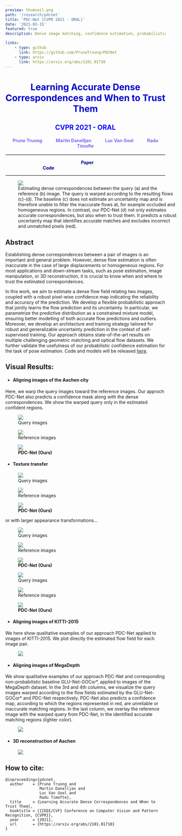 ```yaml
---
preview: thumnail.png
path: '/research/pdcnet'
title: 'PDC-Net [CVPR 2021 - ORAL]'
date: '2021-03-15'
featured: true
description: Dense image matching, confidence estimation, probabilistic model

links:
    - type: github
      link: https://github.com/PruneTruong/PDCNet
    - type: arxiv
      link: https://arxiv.org/abs/2101.01710
---
```



# <div align="center"><span style="color:MediumBlue">Learning Accurate Dense Correspondences and When to Trust Them</span></div>
## <div align="center"><span style="color:Blue">CVPR 2021 - ORAL</span></div>
#### <div align="center"><span style="color:MediumSlateBlue" >Prune Truong &nbsp;&nbsp;&nbsp;&nbsp;&nbsp;&nbsp;&nbsp;&nbsp;&nbsp;&nbsp;&nbsp;&nbsp;<a href="https://martin-danelljan.github.io/"  style="text-decoration: none;color: MediumSlateBlue">Martin Danelljan</a> &nbsp;&nbsp;&nbsp;&nbsp;&nbsp;&nbsp;&nbsp;&nbsp;&nbsp;&nbsp;&nbsp;&nbsp;<a href="https://ee.ethz.ch/the-department/faculty/professors/person-detail.OTAyMzM=.TGlzdC80MTEsMTA1ODA0MjU5.html"  style="text-decoration: none;color: MediumSlateBlue">Luc Van Gool</a> &nbsp;&nbsp;&nbsp;&nbsp;&nbsp;&nbsp;&nbsp;&nbsp;&nbsp;&nbsp;&nbsp;&nbsp;<a href="http://people.ee.ethz.ch/~timofter/"  style="text-decoration: none;color: MediumSlateBlue">Radu Timofte</a></span></div>

<hr style="border:0.01px solid LightGray"> </hr>

<div align="center">&nbsp;&nbsp;&nbsp;&nbsp;&nbsp;&nbsp;&nbsp;&nbsp;&nbsp;&nbsp;&nbsp;&nbsp;&nbsp;&nbsp;&nbsp;&nbsp;&nbsp;&nbsp;&nbsp;&nbsp;&nbsp;&nbsp;&nbsp;&nbsp;&nbsp;&nbsp;&nbsp;&nbsp;&nbsp;&nbsp;&nbsp;&nbsp;&nbsp;&nbsp;&nbsp;&nbsp;&nbsp;&nbsp;&nbsp;&nbsp;&nbsp;&nbsp;&nbsp;&nbsp;&nbsp;&nbsp;&nbsp;&nbsp;&nbsp;&nbsp;&nbsp;&nbsp;&nbsp;&nbsp;&nbsp;&nbsp;&nbsp;&nbsp;&nbsp;&nbsp;<a href="https://arxiv.org/abs/2101.01710"  style="text-decoration: none;color: DarkBlue;"><b>Paper</b></a>&nbsp;&nbsp;&nbsp;&nbsp;&nbsp;&nbsp;&nbsp;&nbsp;&nbsp;&nbsp;&nbsp;&nbsp;&nbsp;&nbsp;&nbsp;&nbsp;&nbsp;&nbsp;&nbsp;&nbsp;&nbsp;&nbsp;&nbsp;&nbsp;&nbsp;&nbsp;&nbsp;&nbsp;&nbsp;&nbsp;&nbsp;&nbsp;&nbsp;&nbsp;&nbsp;&nbsp;&nbsp;&nbsp;&nbsp;&nbsp;&nbsp;&nbsp;&nbsp;&nbsp;&nbsp;&nbsp;&nbsp;&nbsp;&nbsp;&nbsp;&nbsp;&nbsp;&nbsp;&nbsp;&nbsp;&nbsp;&nbsp;&nbsp;&nbsp;&nbsp;&nbsp;&nbsp;<a href="https://github.com/PruneTruong/PDCNet" style="text-decoration: none;color: DarkBlue;"><b>Code</b></a> &nbsp;&nbsp;&nbsp;&nbsp;&nbsp;&nbsp;&nbsp;&nbsp;&nbsp;&nbsp;&nbsp;&nbsp;&nbsp;&nbsp;&nbsp;&nbsp;&nbsp;&nbsp;&nbsp;&nbsp;&nbsp;&nbsp;&nbsp;&nbsp;&nbsp;&nbsp;&nbsp;&nbsp;&nbsp;&nbsp;&nbsp;&nbsp;&nbsp;&nbsp;&nbsp;&nbsp;&nbsp;&nbsp;&nbsp;&nbsp;&nbsp;&nbsp;&nbsp;&nbsp;&nbsp;&nbsp;&nbsp;&nbsp;&nbsp;&nbsp;&nbsp;&nbsp;&nbsp;&nbsp;&nbsp;&nbsp;&nbsp;&nbsp;&nbsp;&nbsp;&nbsp;&nbsp;&nbsp;
</div>


<hr style="border:0.01px solid LightGray"> </hr>


<figure inline style="width: 100%">
  <img src="./images/intro.png">
  <figcaption>Estimating dense correspondences between the query (a) and the reference (b) image. The query is warped according to the resulting flows (c)-(d).
The baseline (c) does not estimate an uncertainty map and is therefore unable to filter the inaccurate flows at, for example occluded and homogeneous regions. In contrast, our PDC-Net (d) not only estimates accurate correspondences, but also when to trust them. It predicts a robust uncertainty map that identifies accurate matches and excludes incorrect and unmatched pixels (red).</figcaption>
</figure>

## Abstract
Establishing dense correspondences between a pair of images is an important and general problem. However, dense flow estimation is often inaccurate in the case of large displacements or homogeneous regions. For most applications and down-stream tasks, such as pose estimation, image manipulation, or 3D reconstruction, it is crucial to know when and where to trust the estimated correspondences. 

In this work, we aim to estimate a dense flow field relating two images, coupled with a robust pixel-wise confidence map indicating the reliability and accuracy of the prediction. We develop a flexible probabilistic approach that jointly learns the flow prediction and its uncertainty. In particular, we parametrize the predictive distribution as a constrained mixture model, ensuring better modelling of both accurate flow predictions and outliers. Moreover, we develop an architecture and training strategy tailored for robust and generalizable uncertainty prediction in the context of self-supervised training. Our approach obtains state-of-the-art results on multiple challenging geometric matching and optical flow datasets. We further validate the usefulness of our probabilistic confidence estimation for the task of pose estimation. Code and models will be released [here](https://github.com/PruneTruong/PDCNet).




## Visual Results:

* #### Aligning images of the Aachen city

Here, we warp the query images toward the reference images. Our approch PDC-Net also predicts a confidence mask along with the dense correspondences. We show the warped query only in the estimated confident regions. 

<div class="flex-row">
    <figure>
      <img src="./video_achen/aachen_query.gif">
      <figcaption>Query images</figcaption>
    </figure>
    <figure>
      <img src="./video_achen/aachen_reference.gif">
      <figcaption>Reference images</figcaption>
    </figure>
    <figure>
      <img src="./video_achen/aachen_warped.gif">
      <figcaption><span style="red"><b style='red'>PDC-Net (Ours)</b></span></figcaption>
    </figure>
</div>



* #### Texture transfer



<div class="flex-row">
    <figure>
      <img src="./video_texture_transfer/source.gif">
      <figcaption>Query images</figcaption>
    </figure>
    <figure>
      <img src="./video_texture_transfer/target.gif">
      <figcaption>Reference images</figcaption>
    </figure>
    <figure>
      <img src="./video_texture_transfer/warped_overlaid_target.gif">
      <figcaption><span style="red"><b style='red'>PDC-Net (Ours)</b></span></figcaption>
    </figure>
</div>

or with larger appearance transformations...

<div class="flex-row">
    <figure>
      <img src="./video_texture_transfer/color/source.gif">
      <figcaption>Query images</figcaption>
    </figure>
    <figure>
      <img src="./video_texture_transfer/color/target.gif">
      <figcaption>Reference images</figcaption>
    </figure>
    <figure>
      <img src="./video_texture_transfer/color/warped_overlaid_target.gif">
      <figcaption><span style="red"><b style='red'>PDC-Net (Ours)</b></span></figcaption>
    </figure>
</div>

<div class="flex-row">
    <figure>
      <img src="./video_texture_transfer/temple/source.gif">
      <figcaption>Query images</figcaption>
    </figure>
    <figure>
      <img src="./video_texture_transfer/temple/target.gif">
      <figcaption>Reference images</figcaption>
    </figure>
    <figure>
      <img src="./video_texture_transfer/temple/warped_overlaid_target.gif">
      <figcaption><span style="red"><b style='red'>PDC-Net (Ours)</b></span></figcaption>
    </figure>
</div>


* #### Aligning images of KITTI-2015

We here show qualitative examples of our approach PDC-Net applied to images of KITTI-2015. We plot directly the estimated flow field for each image pair.
<figure inline style="max-width: 100%; width: 100%">
  <img src="./images/kitti2015.jpg">
</figure>


* #### Aligning images of MegaDepth

We show qualitative examples of our approach PDC-Net and corresponding non-probabilistic baseline GLU-Net-GOCor\*, applied to images of the MegaDepth dataset. In the 3rd and 4th columns, we visualize the query images warped according to the flow fields estimated by the GLU-Net-GOCor* and PDC-Net respectively. PDC-Net also predicts a confidence map, according to which the regions represented in red, are unreliable or inaccurate matching regions. In the last column, we overlay the reference image with the warped query from PDC-Net, in the identified accurate matching regions (lighter color).
<figure inline style="max-width: 100%; width: 100%">
  <img src="./images/mega_1.png">
</figure>

* #### 3D reconstruction of Aachen


<figure inline style="max-width: 100%; width: 100%">
  <img src="./images/Aachen_0_07_3D_iso_HR copie.jpg">
</figure>

## How to cite:
```
@inproceedings{pdcnet,
  author    = {Prune Truong and
               Martin Danelljan and
               Luc Van Gool and
               Radu Timofte},
  title     = {Learning Accurate Dense Correspondences and When to Trust Them},
  booktitle = {{IEEE/CVF} Conference on Computer Vision and Pattern Recognition, {CVPR}},
  year      = {2021},
  url       = {https://arxiv.org/abs/2101.01710}
}
```

